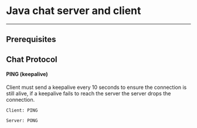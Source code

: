 # Java chat server and client
---

## Prerequisites

## Chat Protocol

#### PING (keepalive)
Client must send a keepalive every 10 seconds to ensure the connection is still alive, if a keepalive fails to reach the server the server drops the connection.


```
Client: PING

Server: PONG
```
